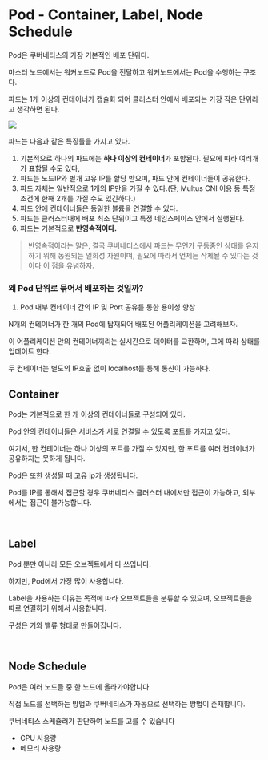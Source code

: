 # Pod - Container, Label, Node Schedule

Pod은 쿠버네티스의 가장 기본적인 배포 단위다.

마스터 노드에서는 워커노드로 Pod을 전달하고 워커노드에서는 Pod을 수행하는 구조다.

파드는 1개 이상의 컨테이너가 캡슐화 되어 클러스터 안에서 배포되는 가장 작은 단위라고 생각하면 된다.

![](https://img1.daumcdn.net/thumb/R1280x0/?scode=mtistory2&fname=https%3A%2F%2Fblog.kakaocdn.net%2Fdn%2FctN0nC%2FbtqM5VlDbOg%2Fhz31qGnbzLxAnnsfThKwGk%2Fimg.png)

파드는 다음과 같은 특징들을 가지고 있다.

1. 기본적으로 하나의 파드에는 **하나 이상의 컨테이너**가 포함된다. 필요에 따라 여러개가 표함될 수도 있다,
2. 파드는 노드IP와 별개 고유 IP를 할당 받으며, 파드 안에 컨테이너들이 공유한다.
3. 파드 자체는 일반적으로 1개의 IP만을 가질 수 있다.(단, Multus CNI 이용 등 특정 조건에 한해 2개를 가질 수도 있긴하다.)
4. 파드 안에 컨테이너들은 동일한 볼륨을 연결할 수 있다.
5. 파드는 클러스터내에 배포 최소 단위이고 특정 네임스페이스 안에서 실행된다.
6. 파드는 기본적으로 **반영속적이다.**

> 반영속적이라는 말은, 결국 쿠버네티스에서 파드는 무언가 구동중인 상태를 유지하기 위해 동원되는 일회성 자원이며, 필요에 따라서 언제든 삭제될 수 있다는 것이다 이 점을 유념하자.

### 왜 Pod 단위로 묶어서 배포하는 것일까?

1. Pod 내부 컨테이너 간의 IP 및 Port 공유를 통한 용이성 향상

N개의 컨테이너가 한 개의 Pod에 탑재되어 배포된 어플리케이션을 고려해보자.

이 어플리케이션 안의 컨테이너끼리는 실시간으로 데이터를 교환하며, 그에 따라 상태를 업데이트 한다.

두 컨테이너는 별도의 IP호출 없이 localhost를 통해 통신이 가능하다.


## Container

Pod는 기본적으로 한 개 이상의 컨테이너들로 구성되어 있다.

Pod 안의 컨테이너들은 서비스가 서로 연결될 수 있도록 포트를 가지고 있다.

여기서, 한 컨테이너는 하나 이상의 포트를 가질 수 있지만, 한 포트를 여러 컨테이너가 공유하지는 못하게 됩니다.

Pod은 또한 생성될 때 고유 ip가 생성됩니다.

Pod를 IP를 통해서 접근할 경우 쿠버네티스 클러스터 내에서만 접근이 가능하고, 외부에서는 접근이 불가능합니다.

<br>

## Label
Pod 뿐만 아니라 모든 오브젝트에서 다 쓰입니다.

하지만, Pod에서 가장 많이 사용합니다.

Label을 사용하는 이유는 목적에 따라 오브젝트들을 분류할 수 있으며, 오브젝트들을 따로 연결하기 위해서 사용합니다.

구성은 키와 밸류 형태로 만들어집니다.

<br>

## Node Schedule
Pod은 여러 노드들 중 한 노드에 올라가야합니다.

직접 노드를 선택하는 방법과 쿠버네티스가 자동으로 선택하는 방법이 존재합니다.

쿠버네티스 스케쥴러가 판단하여 노드를 고를 수 있습니다
- CPU 사용량
- 메모리 사용량

